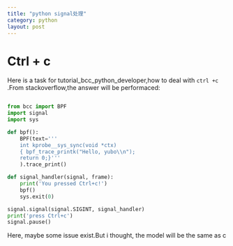 ```yaml
---
title: "python signal处理"
category: python
layout: post
---
```


# Ctrl + c
Here is a task for tutorial_bcc_python_developer,how to deal with ``ctrl +c ``.From stackoverflow,the answer will be performaced:

```python

from bcc import BPF
import signal
import sys

def bpf():
    BPF(text='''
    int kprobe__sys_sync(void *ctx)
    { bpf_trace_printk("Hello, yubo\\n");
    return 0;}'''
    ).trace_print()

def signal_handler(signal, frame):
    print('You pressed Ctrl+c!')
    bpf()
    sys.exit(0)

signal.signal(signal.SIGINT, signal_handler)
print('press Ctrl+c')
signal.pause()
```

Here, maybe some issue exist.But i thought, the model will be the same as c

